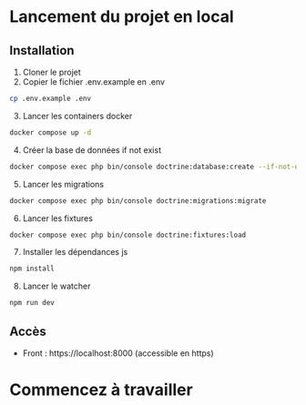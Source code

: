 # Lancement du projet en local

## Installation

1. Cloner le projet
2. Copier le fichier .env.example en .env
```bash
cp .env.example .env
```
3. Lancer les containers docker
```bash
docker compose up -d
```
4. Créer la base de données if not exist
```bash
docker compose exec php bin/console doctrine:database:create --if-not-exists
```
5. Lancer les migrations
```bash
docker compose exec php bin/console doctrine:migrations:migrate
```
6. Lancer les fixtures
```bash
docker compose exec php bin/console doctrine:fixtures:load
```
7. Installer les dépendances js
```bash
npm install
```
8. Lancer le watcher
```bash
npm run dev
```

## Accès
- Front : https://localhost:8000 (accessible en https)

# Commencez à travailler